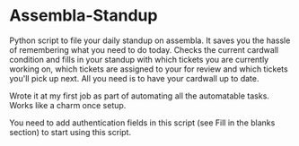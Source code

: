 # Assembla-Standup
Python script to file your daily standup on assembla. It saves you the hassle of remembering what you need to do today. Checks the current cardwall condition and fills in your standup with which tickets you are currently working on, which tickets are assigned to your for review and which tickets you'll pick up next. All you need is to have your cardwall up to date.

Wrote it at my first job as part of automating all the automatable tasks. Works like a charm once setup.

You need to add authentication fields in this script (see Fill in the blanks section) to start using this script.
